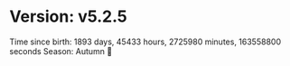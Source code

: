 # Version: v5.2.5
Time since birth: 1893 days, 45433 hours, 2725980 minutes, 163558800 seconds
Season: Autumn 🍁
